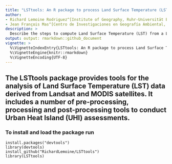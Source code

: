 ```yaml
---
title: "LSTtools: An R package to process Land Surface Temperature (LST) data derived from Landsat and MODIS images"
author:
- Richard Lemoine Rodriguez^[Institute of Geography, Ruhr-Universität Bochum]
- Jean François Mas^[Centro de Investigaciones en Geografía Ambiental, Universidad Nacional Autónoma de México]
description: >
  Describe the steps to compute Land Surface Temperature (LST) from a Landsat 8 image and filter the quality of LST and NDVI MODIS pixels.
output: output: rmarkdown::github_document
vignette: >
  %\VignetteIndexEntry{LSTtools: An R package to process Land Surface Temperature (LST) data derived from Landsat and MODIS images}
  %\VignetteEngine{knitr::rmarkdown}
  %\VignetteEncoding{UTF-8}
---
```


## The LSTtools package provides tools for the analysis of Land Surface Temperature (LST) data derived from Landsat and MODIS satellites. It includes a number of pre-processing, processing and post-processing tools to conduct Urban Heat Island (UHI) assessments.

### To install and load the package run
```{r}
install.packages("devtools")
library(devtools)
install_github("RichardLemoine/LSTtools")
library(LSTtools)
```
